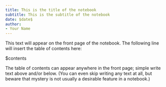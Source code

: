 ```yaml
---
title: This is the title of the notebook
subtitle: This is the subtitle of the notebook
date: $date$
author:
- Your Name
---
```


This text will appear on the front page of the notebook.  The following line will insert the table of contents here:

<div class="article-list">$contents</div>

The table of contents can appear anywhere in the front page; simple write text above and/or below.  (You can even skip writing any text at all, but beware that mystery is not usually a desirable feature in a notebook.)
